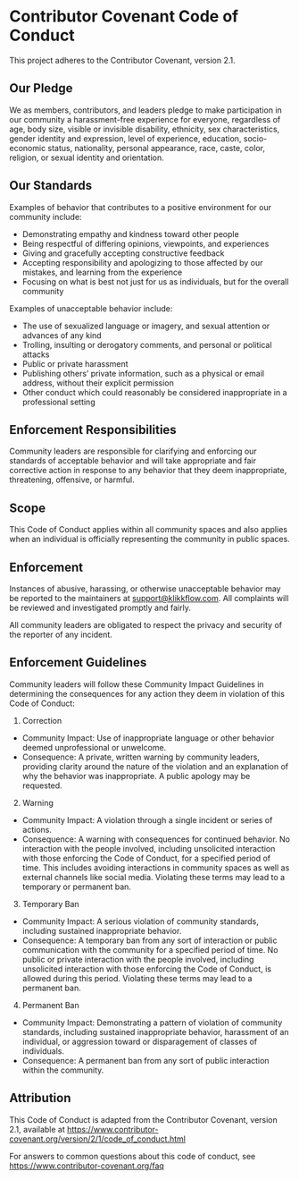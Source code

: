 # Contributor Covenant Code of Conduct

This project adheres to the Contributor Covenant, version 2.1.

## Our Pledge

We as members, contributors, and leaders pledge to make participation in our community a harassment-free experience for everyone, regardless of age, body size, visible or invisible disability, ethnicity, sex characteristics, gender identity and expression, level of experience, education, socio-economic status, nationality, personal appearance, race, caste, color, religion, or sexual identity and orientation.

## Our Standards

Examples of behavior that contributes to a positive environment for our community include:
- Demonstrating empathy and kindness toward other people
- Being respectful of differing opinions, viewpoints, and experiences
- Giving and gracefully accepting constructive feedback
- Accepting responsibility and apologizing to those affected by our mistakes, and learning from the experience
- Focusing on what is best not just for us as individuals, but for the overall community

Examples of unacceptable behavior include:
- The use of sexualized language or imagery, and sexual attention or advances of any kind
- Trolling, insulting or derogatory comments, and personal or political attacks
- Public or private harassment
- Publishing others’ private information, such as a physical or email address, without their explicit permission
- Other conduct which could reasonably be considered inappropriate in a professional setting

## Enforcement Responsibilities

Community leaders are responsible for clarifying and enforcing our standards of acceptable behavior and will take appropriate and fair corrective action in response to any behavior that they deem inappropriate, threatening, offensive, or harmful.

## Scope

This Code of Conduct applies within all community spaces and also applies when an individual is officially representing the community in public spaces.

## Enforcement

Instances of abusive, harassing, or otherwise unacceptable behavior may be reported to the maintainers at support@klikkflow.com. All complaints will be reviewed and investigated promptly and fairly.

All community leaders are obligated to respect the privacy and security of the reporter of any incident.

## Enforcement Guidelines

Community leaders will follow these Community Impact Guidelines in determining the consequences for any action they deem in violation of this Code of Conduct:

1. Correction
- Community Impact: Use of inappropriate language or other behavior deemed unprofessional or unwelcome.
- Consequence: A private, written warning by community leaders, providing clarity around the nature of the violation and an explanation of why the behavior was inappropriate. A public apology may be requested.

2. Warning
- Community Impact: A violation through a single incident or series of actions.
- Consequence: A warning with consequences for continued behavior. No interaction with the people involved, including unsolicited interaction with those enforcing the Code of Conduct, for a specified period of time. This includes avoiding interactions in community spaces as well as external channels like social media. Violating these terms may lead to a temporary or permanent ban.

3. Temporary Ban
- Community Impact: A serious violation of community standards, including sustained inappropriate behavior.
- Consequence: A temporary ban from any sort of interaction or public communication with the community for a specified period of time. No public or private interaction with the people involved, including unsolicited interaction with those enforcing the Code of Conduct, is allowed during this period. Violating these terms may lead to a permanent ban.

4. Permanent Ban
- Community Impact: Demonstrating a pattern of violation of community standards, including sustained inappropriate behavior, harassment of an individual, or aggression toward or disparagement of classes of individuals.
- Consequence: A permanent ban from any sort of public interaction within the community.

## Attribution

This Code of Conduct is adapted from the Contributor Covenant, version 2.1, available at https://www.contributor-covenant.org/version/2/1/code_of_conduct.html

For answers to common questions about this code of conduct, see https://www.contributor-covenant.org/faq